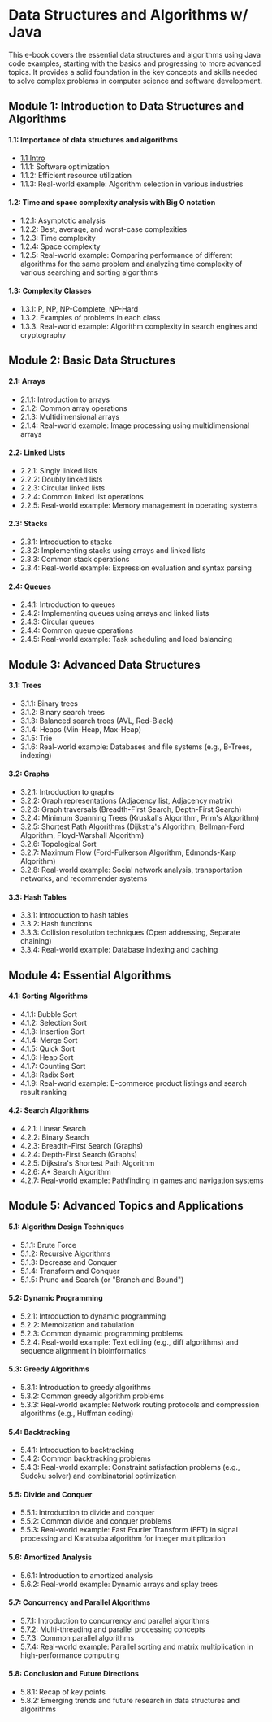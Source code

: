 # Data Structures and Algorithms w/ Java

This e-book covers the essential data structures and algorithms using Java code examples, starting with the basics and progressing to more advanced topics. It provides a solid foundation in the key concepts and skills needed to solve complex problems in computer science and software development.

## Module 1: Introduction to Data Structures and Algorithms

#### 1.1: Importance of data structures and algorithms
- [1.1    Intro](/docs/module-1/1-1-Importance-of-data-structures-and-algorithms.md)
- 1.1.1: Software optimization
- 1.1.2: Efficient resource utilization
- 1.1.3: Real-world example: Algorithm selection in various industries

#### 1.2: Time and space complexity analysis with Big O notation

- 1.2.1: Asymptotic analysis
- 1.2.2: Best, average, and worst-case complexities
- 1.2.3: Time complexity
- 1.2.4: Space complexity
- 1.2.5: Real-world example: Comparing performance of different algorithms for the same problem and analyzing time complexity of various searching and sorting algorithms

#### 1.3: Complexity Classes

- 1.3.1: P, NP, NP-Complete, NP-Hard
- 1.3.2: Examples of problems in each class
- 1.3.3: Real-world example: Algorithm complexity in search engines and cryptography

## Module 2: Basic Data Structures

#### 2.1: Arrays

- 2.1.1: Introduction to arrays
- 2.1.2: Common array operations
- 2.1.3: Multidimensional arrays
- 2.1.4: Real-world example: Image processing using multidimensional arrays


#### 2.2: Linked Lists

- 2.2.1: Singly linked lists
- 2.2.2: Doubly linked lists
- 2.2.3: Circular linked lists
- 2.2.4: Common linked list operations
- 2.2.5: Real-world example: Memory management in operating systems

#### 2.3: Stacks

- 2.3.1: Introduction to stacks
- 2.3.2: Implementing stacks using arrays and linked lists
- 2.3.3: Common stack operations
- 2.3.4: Real-world example: Expression evaluation and syntax parsing

#### 2.4: Queues

- 2.4.1: Introduction to queues
- 2.4.2: Implementing queues using arrays and linked lists
- 2.4.3: Circular queues
- 2.4.4: Common queue operations
- 2.4.5: Real-world example: Task scheduling and load balancing

## Module 3: Advanced Data Structures

#### 3.1: Trees

- 3.1.1: Binary trees
- 3.1.2: Binary search trees
- 3.1.3: Balanced search trees (AVL, Red-Black)
- 3.1.4: Heaps (Min-Heap, Max-Heap)
- 3.1.5: Trie
- 3.1.6: Real-world example: Databases and file systems (e.g., B-Trees, indexing)

#### 3.2: Graphs

- 3.2.1: Introduction to graphs
- 3.2.2: Graph representations (Adjacency list, Adjacency matrix)
- 3.2.3: Graph traversals (Breadth-First Search, Depth-First Search)
- 3.2.4: Minimum Spanning Trees (Kruskal's Algorithm, Prim's Algorithm)
- 3.2.5: Shortest Path Algorithms (Dijkstra's Algorithm, Bellman-Ford Algorithm, Floyd-Warshall Algorithm)
- 3.2.6: Topological Sort
- 3.2.7: Maximum Flow (Ford-Fulkerson Algorithm, Edmonds-Karp Algorithm)
- 3.2.8: Real-world example: Social network analysis, transportation networks, and recommender systems

#### 3.3: Hash Tables

- 3.3.1: Introduction to hash tables
- 3.3.2: Hash functions
- 3.3.3: Collision resolution techniques (Open addressing, Separate chaining)
- 3.3.4: Real-world example: Database indexing and caching

## Module 4: Essential Algorithms

#### 4.1: Sorting Algorithms

- 4.1.1: Bubble Sort
- 4.1.2: Selection Sort
- 4.1.3: Insertion Sort
- 4.1.4: Merge Sort
- 4.1.5: Quick Sort
- 4.1.6: Heap Sort
- 4.1.7: Counting Sort
- 4.1.8: Radix Sort
- 4.1.9: Real-world example: E-commerce product listings and search result ranking

#### 4.2: Search Algorithms

- 4.2.1: Linear Search
- 4.2.2: Binary Search
- 4.2.3: Breadth-First Search (Graphs)
- 4.2.4: Depth-First Search (Graphs)
- 4.2.5: Dijkstra's Shortest Path Algorithm
- 4.2.6: A* Search Algorithm
- 4.2.7: Real-world example: Pathfinding in games and navigation systems

## Module 5: Advanced Topics and Applications

#### 5.1: Algorithm Design Techniques

- 5.1.1: Brute Force
- 5.1.2: Recursive Algorithms
- 5.1.3: Decrease and Conquer
- 5.1.4: Transform and Conquer
- 5.1.5: Prune and Search (or "Branch and Bound")

#### 5.2: Dynamic Programming

- 5.2.1: Introduction to dynamic programming
- 5.2.2: Memoization and tabulation
- 5.2.3: Common dynamic programming problems
- 5.2.4: Real-world example: Text editing (e.g., diff algorithms) and sequence alignment in bioinformatics

#### 5.3: Greedy Algorithms

- 5.3.1: Introduction to greedy algorithms
- 5.3.2: Common greedy algorithm problems
- 5.3.3: Real-world example: Network routing protocols and compression algorithms (e.g., Huffman coding)

#### 5.4: Backtracking

- 5.4.1: Introduction to backtracking
- 5.4.2: Common backtracking problems
- 5.4.3: Real-world example: Constraint satisfaction problems (e.g., Sudoku solver) and combinatorial optimization

#### 5.5: Divide and Conquer

- 5.5.1: Introduction to divide and conquer
- 5.5.2: Common divide and conquer problems
- 5.5.3: Real-world example: Fast Fourier Transform (FFT) in signal processing and Karatsuba algorithm for integer multiplication

#### 5.6: Amortized Analysis

- 5.6.1: Introduction to amortized analysis
- 5.6.2: Real-world example: Dynamic arrays and splay trees

#### 5.7: Concurrency and Parallel Algorithms

- 5.7.1: Introduction to concurrency and parallel algorithms
- 5.7.2: Multi-threading and parallel processing concepts
- 5.7.3: Common parallel algorithms
- 5.7.4: Real-world example: Parallel sorting and matrix multiplication in high-performance computing

#### 5.8: Conclusion and Future Directions

- 5.8.1: Recap of key points
- 5.8.2: Emerging trends and future research in data structures and algorithms

